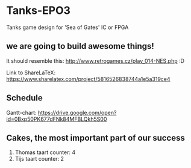 # Tanks-EPO3
Tanks game design for 'Sea of Gates' IC or FPGA

## we are going to build awesome things!
It should resemble this: http://www.retrogames.cz/play_014-NES.php :D

Link to ShareLaTeX: https://www.sharelatex.com/project/5816526838744a1e5a319ce4

## Schedule
Gantt-chart: https://drive.google.com/open?id=0Bxp50PK677dFNk84MFBLQkh5S00

## Cakes, the most important part of our success
1. Thomas taart counter: 4
2. Tijs taart counter: 2

